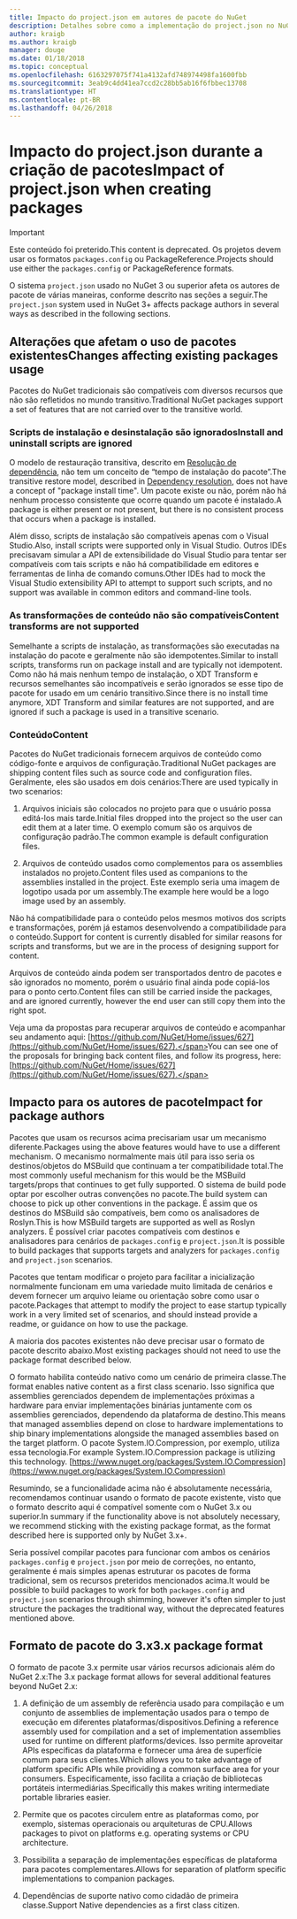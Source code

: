 ```yaml
---
title: Impacto do project.json em autores de pacote do NuGet
description: Detalhes sobre como a implementação do project.json no NuGet 3.x afeta autores de pacote, como recursos incompatíveis, conteúdo e formato do pacote.
author: kraigb
ms.author: kraigb
manager: douge
ms.date: 01/18/2018
ms.topic: conceptual
ms.openlocfilehash: 6163297075f741a4132afd748974498fa1600fbb
ms.sourcegitcommit: 3eab9c4dd41ea7ccd2c28bb5ab16f6fbbec13708
ms.translationtype: HT
ms.contentlocale: pt-BR
ms.lasthandoff: 04/26/2018
---
```

# <a name="impact-of-projectjson-when-creating-packages"></a><span data-ttu-id="f553f-103">Impacto do project.json durante a criação de pacotes</span><span class="sxs-lookup"><span data-stu-id="f553f-103">Impact of project.json when creating packages</span></span>

> [!Important]
> <span data-ttu-id="f553f-104">Este conteúdo foi preterido.</span><span class="sxs-lookup"><span data-stu-id="f553f-104">This content is deprecated.</span></span> <span data-ttu-id="f553f-105">Os projetos devem usar os formatos `packages.config` ou PackageReference.</span><span class="sxs-lookup"><span data-stu-id="f553f-105">Projects should use either the `packages.config` or PackageReference formats.</span></span>

<span data-ttu-id="f553f-106">O sistema `project.json` usado no NuGet 3 ou superior afeta os autores de pacote de várias maneiras, conforme descrito nas seções a seguir.</span><span class="sxs-lookup"><span data-stu-id="f553f-106">The `project.json` system used in NuGet 3+ affects package authors in several ways as described in the following sections.</span></span>

## <a name="changes-affecting-existing-packages-usage"></a><span data-ttu-id="f553f-107">Alterações que afetam o uso de pacotes existentes</span><span class="sxs-lookup"><span data-stu-id="f553f-107">Changes affecting existing packages usage</span></span>

<span data-ttu-id="f553f-108">Pacotes do NuGet tradicionais são compatíveis com diversos recursos que não são refletidos no mundo transitivo.</span><span class="sxs-lookup"><span data-stu-id="f553f-108">Traditional NuGet packages support a set of features that are not carried over to the transitive world.</span></span>

### <a name="install-and-uninstall-scripts-are-ignored"></a><span data-ttu-id="f553f-109">Scripts de instalação e desinstalação são ignorados</span><span class="sxs-lookup"><span data-stu-id="f553f-109">Install and uninstall scripts are ignored</span></span>

<span data-ttu-id="f553f-110">O modelo de restauração transitiva, descrito em [Resolução de dependência](../consume-packages/dependency-resolution.md#dependency-resolution-with-packagereference), não tem um conceito de “tempo de instalação do pacote”.</span><span class="sxs-lookup"><span data-stu-id="f553f-110">The transitive restore model, described in [Dependency resolution](../consume-packages/dependency-resolution.md#dependency-resolution-with-packagereference), does not have a concept of "package install time".</span></span> <span data-ttu-id="f553f-111">Um pacote existe ou não, porém não há nenhum processo consistente que ocorre quando um pacote é instalado.</span><span class="sxs-lookup"><span data-stu-id="f553f-111">A package is either present or not present, but there is no consistent process that occurs when a package is installed.</span></span>

<span data-ttu-id="f553f-112">Além disso, scripts de instalação são compatíveis apenas com o Visual Studio.</span><span class="sxs-lookup"><span data-stu-id="f553f-112">Also, install scripts were supported only in Visual Studio.</span></span> <span data-ttu-id="f553f-113">Outros IDEs precisavam simular a API de extensibilidade do Visual Studio para tentar ser compatíveis com tais scripts e não há compatibilidade em editores e ferramentas de linha de comando comuns.</span><span class="sxs-lookup"><span data-stu-id="f553f-113">Other IDEs had to mock the Visual Studio extensibility API to attempt to support such scripts, and no support was available in common editors and command-line tools.</span></span>

### <a name="content-transforms-are-not-supported"></a><span data-ttu-id="f553f-114">As transformações de conteúdo não são compatíveis</span><span class="sxs-lookup"><span data-stu-id="f553f-114">Content transforms are not supported</span></span>

<span data-ttu-id="f553f-115">Semelhante a scripts de instalação, as transformações são executadas na instalação do pacote e geralmente não são idempotentes.</span><span class="sxs-lookup"><span data-stu-id="f553f-115">Similar to install scripts, transforms run on package install and are typically not idempotent.</span></span> <span data-ttu-id="f553f-116">Como não há mais nenhum tempo de instalação, o XDT Transform e recursos semelhantes são incompatíveis e serão ignorados se esse tipo de pacote for usado em um cenário transitivo.</span><span class="sxs-lookup"><span data-stu-id="f553f-116">Since there is no install time anymore, XDT Transform and similar features are not supported, and are ignored if such a package is used in a transitive scenario.</span></span>

### <a name="content"></a><span data-ttu-id="f553f-117">Conteúdo</span><span class="sxs-lookup"><span data-stu-id="f553f-117">Content</span></span>

<span data-ttu-id="f553f-118">Pacotes do NuGet tradicionais fornecem arquivos de conteúdo como código-fonte e arquivos de configuração.</span><span class="sxs-lookup"><span data-stu-id="f553f-118">Traditional NuGet packages are shipping content files such as source code and configuration files.</span></span> <span data-ttu-id="f553f-119">Geralmente, eles são usados em dois cenários:</span><span class="sxs-lookup"><span data-stu-id="f553f-119">There are used typically in two scenarios:</span></span>

1. <span data-ttu-id="f553f-120">Arquivos iniciais são colocados no projeto para que o usuário possa editá-los mais tarde.</span><span class="sxs-lookup"><span data-stu-id="f553f-120">Initial files dropped into the project so the user can edit them at a later time.</span></span> <span data-ttu-id="f553f-121">O exemplo comum são os arquivos de configuração padrão.</span><span class="sxs-lookup"><span data-stu-id="f553f-121">The common example is default configuration files.</span></span>

1. <span data-ttu-id="f553f-122">Arquivos de conteúdo usados como complementos para os assemblies instalados no projeto.</span><span class="sxs-lookup"><span data-stu-id="f553f-122">Content files used as companions to the assemblies installed in the project.</span></span> <span data-ttu-id="f553f-123">Este exemplo seria uma imagem de logotipo usada por um assembly.</span><span class="sxs-lookup"><span data-stu-id="f553f-123">The example here would be a logo image used by an assembly.</span></span>

<span data-ttu-id="f553f-124">Não há compatibilidade para o conteúdo pelos mesmos motivos dos scripts e transformações, porém já estamos desenvolvendo a compatibilidade para o conteúdo.</span><span class="sxs-lookup"><span data-stu-id="f553f-124">Support for content is currently disabled for similar reasons for scripts and transforms, but we are in the process of designing support for content.</span></span>

<span data-ttu-id="f553f-125">Arquivos de conteúdo ainda podem ser transportados dentro de pacotes e são ignorados no momento, porém o usuário final ainda pode copiá-los para o ponto certo.</span><span class="sxs-lookup"><span data-stu-id="f553f-125">Content files can still be carried inside the packages, and are ignored currently, however the end user can still copy them into the right spot.</span></span>

<span data-ttu-id="f553f-126">Veja uma da propostas para recuperar arquivos de conteúdo e acompanhar seu andamento aqui: [https://github.com/NuGet/Home/issues/627](https://github.com/NuGet/Home/issues/627).</span><span class="sxs-lookup"><span data-stu-id="f553f-126">You can see one of the proposals for bringing back content files, and follow its progress, here: [https://github.com/NuGet/Home/issues/627](https://github.com/NuGet/Home/issues/627).</span></span>

## <a name="impact-for-package-authors"></a><span data-ttu-id="f553f-127">Impacto para os autores de pacote</span><span class="sxs-lookup"><span data-stu-id="f553f-127">Impact for package authors</span></span>

<span data-ttu-id="f553f-128">Pacotes que usam os recursos acima precisariam usar um mecanismo diferente.</span><span class="sxs-lookup"><span data-stu-id="f553f-128">Packages using the above features would have to use a different mechanism.</span></span> <span data-ttu-id="f553f-129">O mecanismo normalmente mais útil para isso seria os destinos/objetos do MSBuild que continuam a ter compatibilidade total.</span><span class="sxs-lookup"><span data-stu-id="f553f-129">The most commonly useful mechanism for this would be the MSBuild targets/props that continues to get fully supported.</span></span> <span data-ttu-id="f553f-130">O sistema de build pode optar por escolher outras convenções no pacote.</span><span class="sxs-lookup"><span data-stu-id="f553f-130">The build system can choose to pick up other conventions in the package.</span></span> <span data-ttu-id="f553f-131">É assim que os destinos do MSBuild são compatíveis, bem como os analisadores de Roslyn.</span><span class="sxs-lookup"><span data-stu-id="f553f-131">This is how MSBuild targets are supported as well as Roslyn analyzers.</span></span> <span data-ttu-id="f553f-132">É possível criar pacotes compatíveis com destinos e analisadores para cenários de `packages.config` e `project.json`.</span><span class="sxs-lookup"><span data-stu-id="f553f-132">It is possible to build packages that supports targets and analyzers for `packages.config` and `project.json` scenarios.</span></span>

<span data-ttu-id="f553f-133">Pacotes que tentam modificar o projeto para facilitar a inicialização normalmente funcionam em uma variedade muito limitada de cenários e devem fornecer um arquivo leiame ou orientação sobre como usar o pacote.</span><span class="sxs-lookup"><span data-stu-id="f553f-133">Packages that attempt to modify the project to ease startup typically work in a very limited set of scenarios, and should instead provide a readme, or guidance on how to use the package.</span></span>

<span data-ttu-id="f553f-134">A maioria dos pacotes existentes não deve precisar usar o formato de pacote descrito abaixo.</span><span class="sxs-lookup"><span data-stu-id="f553f-134">Most existing packages should not need to use the package format described below.</span></span>

<span data-ttu-id="f553f-135">O formato habilita conteúdo nativo como um cenário de primeira classe.</span><span class="sxs-lookup"><span data-stu-id="f553f-135">The format enables native content as a first class scenario.</span></span> <span data-ttu-id="f553f-136">Isso significa que assemblies gerenciados dependem de implementações próximas a hardware para enviar implementações binárias juntamente com os assemblies gerenciados, dependendo da plataforma de destino.</span><span class="sxs-lookup"><span data-stu-id="f553f-136">This means that managed assemblies depend on close to hardware implementations to ship binary implementations alongside the managed assemblies based on the target platform.</span></span> <span data-ttu-id="f553f-137">O pacote System.IO.Compression, por exemplo, utiliza essa tecnologia.</span><span class="sxs-lookup"><span data-stu-id="f553f-137">For example System.IO.Compression package is utilizing this technology.</span></span> [https://www.nuget.org/packages/System.IO.Compression](https://www.nuget.org/packages/System.IO.Compression)

<span data-ttu-id="f553f-138">Resumindo, se a funcionalidade acima não é absolutamente necessária, recomendamos continuar usando o formato de pacote existente, visto que o formato descrito aqui é compatível somente com o NuGet 3.x ou superior.</span><span class="sxs-lookup"><span data-stu-id="f553f-138">In summary if the functionality above is not absolutely necessary, we recommend sticking with the existing package format, as the format described here is supported only by NuGet 3.x+.</span></span>

<span data-ttu-id="f553f-139">Seria possível compilar pacotes para funcionar com ambos os cenários `packages.config` e `project.json` por meio de correções, no entanto, geralmente é mais simples apenas estruturar os pacotes de forma tradicional, sem os recursos preteridos mencionados acima.</span><span class="sxs-lookup"><span data-stu-id="f553f-139">It would be possible to build packages to work for both `packages.config` and `project.json` scenarios through shimming, however it's often simpler to just structure the packages the traditional way, without the deprecated features mentioned above.</span></span>

## <a name="3x-package-format"></a><span data-ttu-id="f553f-140">Formato de pacote do 3.x</span><span class="sxs-lookup"><span data-stu-id="f553f-140">3.x package format</span></span>

<span data-ttu-id="f553f-141">O formato de pacote 3.x permite usar vários recursos adicionais além do NuGet 2.x:</span><span class="sxs-lookup"><span data-stu-id="f553f-141">The 3.x package format allows for several additional features beyond NuGet 2.x:</span></span>

1. <span data-ttu-id="f553f-142">A definição de um assembly de referência usado para compilação e um conjunto de assemblies de implementação usados para o tempo de execução em diferentes plataformas/dispositivos.</span><span class="sxs-lookup"><span data-stu-id="f553f-142">Defining a reference assembly used for compilation and a set of implementation assemblies used for runtime on different platforms/devices.</span></span> <span data-ttu-id="f553f-143">Isso permite aproveitar APIs específicas da plataforma e fornecer uma área de superfície comum para seus clientes.</span><span class="sxs-lookup"><span data-stu-id="f553f-143">Which allows you to take advantage of platform specific APIs while providing a common surface area for your consumers.</span></span> <span data-ttu-id="f553f-144">Especificamente, isso facilita a criação de bibliotecas portáteis intermediárias.</span><span class="sxs-lookup"><span data-stu-id="f553f-144">Specifically this makes writing intermediate portable libraries easier.</span></span>

1. <span data-ttu-id="f553f-145">Permite que os pacotes circulem entre as plataformas como, por exemplo, sistemas operacionais ou arquiteturas de CPU.</span><span class="sxs-lookup"><span data-stu-id="f553f-145">Allows packages to pivot on platforms e.g. operating systems or CPU architecture.</span></span>

1. <span data-ttu-id="f553f-146">Possibilita a separação de implementações específicas de plataforma para pacotes complementares.</span><span class="sxs-lookup"><span data-stu-id="f553f-146">Allows for separation of platform specific implementations to companion packages.</span></span>

1. <span data-ttu-id="f553f-147">Dependências de suporte nativo como cidadão de primeira classe.</span><span class="sxs-lookup"><span data-stu-id="f553f-147">Support Native dependencies as a first class citizen.</span></span>
